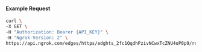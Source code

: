 <!-- Code generated for API Clients. DO NOT EDIT. -->

#### Example Request

```bash
curl \
-X GET \
-H "Authorization: Bearer {API_KEY}" \
-H "Ngrok-Version: 2" \
https://api.ngrok.com/edges/https/edghts_2fc1QqdhPzivNCwxTcZNU4oP0p9/routes/edghtsrt_2fc1QrmQBQ5cWxRWZIKIEK3QZ47/oauth
```
